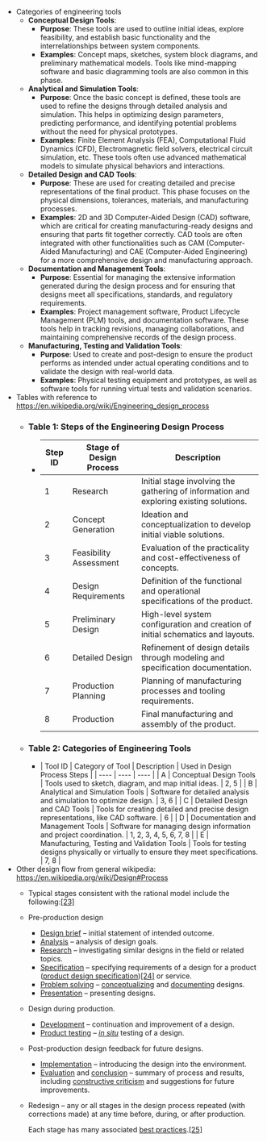 - Categories of engineering tools
	- **Conceptual Design Tools**:
		- **Purpose**: These tools are used to outline initial ideas, explore feasibility, and establish basic functionality and the interrelationships between system components.
		- **Examples**: Concept maps, sketches, system block diagrams, and preliminary mathematical models. Tools like mind-mapping software and basic diagramming tools are also common in this phase.
	- **Analytical and Simulation Tools**:
		- **Purpose**: Once the basic concept is defined, these tools are used to refine the designs through detailed analysis and simulation. This helps in optimizing design parameters, predicting performance, and identifying potential problems without the need for physical prototypes.
		- **Examples**: Finite Element Analysis (FEA), Computational Fluid Dynamics (CFD), Electromagnetic field solvers, electrical circuit simulation, etc. These tools often use advanced mathematical models to simulate physical behaviors and interactions.
	- **Detailed Design and CAD Tools**:
		- **Purpose**: These are used for creating detailed and precise representations of the final product. This phase focuses on the physical dimensions, tolerances, materials, and manufacturing processes.
		- **Examples**: 2D and 3D Computer-Aided Design (CAD) software, which are critical for creating manufacturing-ready designs and ensuring that parts fit together correctly. CAD tools are often integrated with other functionalities such as CAM (Computer-Aided Manufacturing) and CAE (Computer-Aided Engineering) for a more comprehensive design and manufacturing approach.
	- **Documentation and Management Tools**:
		- **Purpose**: Essential for managing the extensive information generated during the design process and for ensuring that designs meet all specifications, standards, and regulatory requirements.
		- **Examples**: Project management software, Product Lifecycle Management (PLM) tools, and documentation software. These tools help in tracking revisions, managing collaborations, and maintaining comprehensive records of the design process.
	- **Manufacturing, Testing and Validation Tools**:
		- **Purpose**: Used to create and post-design to ensure the product performs as intended under actual operating conditions and to validate the design with real-world data.
		- **Examples**: Physical testing equipment and prototypes, as well as software tools for running virtual tests and validation scenarios.
- Tables with reference to https://en.wikipedia.org/wiki/Engineering_design_process
	- ### Table 1: Steps of the Engineering Design Process
		- | Step ID | Stage of Design Process | Description |
		  | ---- | ---- | ---- |
		  | 1 | Research | Initial stage involving the gathering of information and exploring existing solutions. |
		  | 2 | Concept Generation | Ideation and conceptualization to develop initial viable solutions. |
		  | 3 | Feasibility Assessment | Evaluation of the practicality and cost-effectiveness of concepts. |
		  | 4 | Design Requirements | Definition of the functional and operational specifications of the product. |
		  | 5 | Preliminary Design | High-level system configuration and creation of initial schematics and layouts. |
		  | 6 | Detailed Design | Refinement of design details through modeling and specification documentation. |
		  | 7 | Production Planning | Planning of manufacturing processes and tooling requirements. |
		  | 8 | Production | Final manufacturing and assembly of the product. |
	- ### Table 2: Categories of Engineering Tools
		- | Tool ID | Category of Tool | Description | Used in Design Process Steps |
		  | ---- | ---- | ---- |
		  | A | Conceptual Design Tools | Tools used to sketch, diagram, and map initial ideas. | 2, 5 |
		  | B | Analytical and Simulation Tools | Software for detailed analysis and simulation to optimize design. | 3, 6 |
		  | C | Detailed Design and CAD Tools | Tools for creating detailed and precise design representations, like CAD software. | 6 |
		  | D | Documentation and Management Tools | Software for managing design information and project coordination. | 1, 2, 3, 4, 5, 6, 7, 8 |
		  | E | Manufacturing, Testing and Validation Tools | Tools for testing designs physically or virtually to ensure they meet specifications. | 7, 8 |
- Other design flow from general wikipedia: https://en.wikipedia.org/wiki/Design#Process
	- Typical stages consistent with the rational model include the following:[[23]](https://en.wikipedia.org/wiki/Design#cite_note-23)
	- Pre-production design
		- [Design brief](https://en.wikipedia.org/wiki/Design_brief) – initial statement of intended outcome.
		- [Analysis](https://en.wikipedia.org/wiki/Analysis) – analysis of design goals.
		- [Research](https://en.wikipedia.org/wiki/Research) – investigating similar designs in the field or related topics.
		- [Specification](https://en.wikipedia.org/wiki/Specification) – specifying requirements of a design for a product ([product design specification](https://en.wikipedia.org/wiki/Product_design_specification))[[24]](https://en.wikipedia.org/wiki/Design#cite_note-24) or service.
		- [Problem solving](https://en.wikipedia.org/wiki/Problem_solving) – [conceptualizing](https://en.wiktionary.org/wiki/conceptualize) and [documenting](https://en.wikipedia.org/wiki/Document) designs.
		- [Presentation](https://en.wikipedia.org/wiki/Presentation) – presenting designs.
	- Design during production.
		- [Development](https://en.wikipedia.org/wiki/Product_development) – continuation and improvement of a design.
		- [Product testing](https://en.wikipedia.org/wiki/Product_testing) – *[in situ](https://en.wikipedia.org/wiki/In_situ)* testing of a design.
	- Post-production design feedback for future designs.
		- [Implementation](https://en.wikipedia.org/wiki/Implementation) – introducing the design into the environment.
		- [Evaluation](https://en.wikipedia.org/wiki/Evaluation) and [conclusion](https://en.wikipedia.org/wiki/Logical_consequence) – summary of process and results, including [constructive criticism](https://en.wikipedia.org/wiki/Constructive_criticism) and suggestions for future improvements.
	- Redesign – any or all stages in the design process repeated (with 
	  corrections made) at any time before, during, or after production.
	  
	  Each stage has many associated [best practices](https://en.wikipedia.org/wiki/Best_practices).[[25]](https://en.wikipedia.org/wiki/Design#cite_note-25)